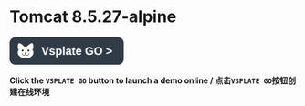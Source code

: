 # Tomcat 8.5.27-alpine

<a href="https://www.vsplate.com/?docker-compose=https://github.com/vsplate/dcenvs/tomcat/8.5.27-alpine"><img alt="VSPLATE GO" src="https://raw.githubusercontent.com/vsplate/images/master/vsgo_btn.png" width="200px"></a>

**Click the `VSPLATE GO` button to launch a demo online / 点击`VSPLATE GO`按钮创建在线环境**